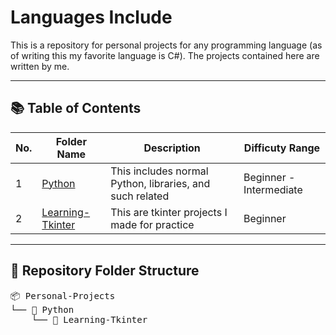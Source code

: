 # Languages Include

This is a repository for personal projects for any programming language (as of writing this my favorite language is C#). The projects contained here are written by me.

---

## 📚 Table of Contents
| No. | Folder Name | Description | Difficuty Range |
|-----|--------------|------------|-----------------|
| 1 | [Python](./Python) | This includes normal Python, libraries, and such related | Beginner - Intermediate |
| 2 | [Learning-Tkinter](https://github.com/Akane625/Personal-Projects/tree/main/Python/Learning-Tkinter) | This are tkinter projects I made for practice | Beginner |

---

## 📁 Repository Folder Structure
<pre>
📦 Personal-Projects
└── 📂 Python
    └── 📂 Learning-Tkinter
</pre>
